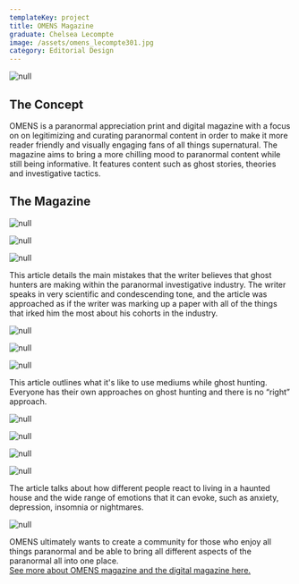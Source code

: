 ```yaml
---
templateKey: project
title: OMENS Magazine
graduate: Chelsea Lecompte
image: /assets/omens_lecompte301.jpg
category: Editorial Design
---
```

![null](/assets/omens_lecompte302.jpg)

## The Concept

OMENS is a paranormal appreciation print and digital magazine with a focus on on legitimizing and curating paranormal content in order to make it more reader friendly and visually engaging fans of all things supernatural. The magazine aims to bring a more chilling mood to paranormal content while still being informative. It features content such as ghost stories, theories and investigative tactics. 

## The Magazine

![null](/assets/omens_lecompte303.jpg)

![null](/assets/omens_lecompte302.jpg)

![null](/assets/omens_lecompte304.jpg)

This article details the main mistakes that the writer believes that ghost hunters are making within the paranormal investigative industry. The writer speaks in very scientific and condescending tone, and the article was approached as if the writer was marking up a paper with all of the things that irked him the most about his cohorts in the industry. 

![null](/assets/omens_lecompte305.jpg)

![null](/assets/omens_lecompte306.jpg)

![null](/assets/omens_lecompte307.jpg)

This article outlines what it's like to use mediums while ghost hunting. Everyone has their own approaches on ghost hunting and there is no “right” approach.

![null](/assets/omens_lecompte308.jpg)

![null](/assets/omens_lecompte309.jpg)

![null](/assets/omens_lecompte310.jpg)

![null](/assets/omens_lecompte311.jpg)

The article talks about how different people react to living in a haunted house and the wide range of emotions that it can evoke, such as anxiety, depression, insomnia or nightmares. 

![null](/assets/omens_lecompte312.jpg)

OMENS ultimately wants to create a community for those who enjoy all things paranormal and be able to bring all different aspects of the paranormal all into one place.\
[See more about OMENS magazine and the digital magazine here.](http://www.chelsealecompte.com/omens-magazine/)
